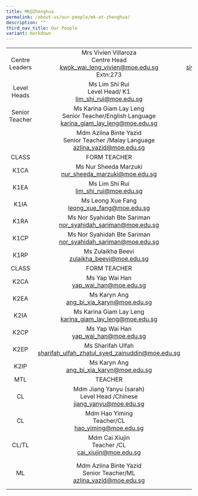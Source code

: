 ```yaml
---
title: MK@Zhenghua
permalink: /about-us/our-people/mk-at-zhenghua/
description: ""
third_nav_title: Our People
variant: markdown
---
```

|  |                                                      |                                                                       |
|:-----:|:-----------------------------------------------------------------:|:----------------------------------------------------------------------------------:|
| Centre Leaders | Mrs Vivien Villaroza <br> Centre Head <br>[kwok_wai_leng_vivien@moe.edu.sg](mailto:kwok_wai_leng_vivien@moe.edu.sgg)<br>  Extn:273    |         Mdm Sivaranani D/O Keresnasami <br>Deputy Centre Head <br>[sivaranjani_keresna_sami@moe.edu.sg](mailto:sivaranjani_keresna_sami@moe.edu.sg)<br> Extn:272       |
|  Level Heads | Ms Lim Shi Rui<br>Level Head/ K1<br>[lim_shi_rui@moe.edu.sg](mailto:lim_shi_rui@moe.edu.sg)<br>             | Mdm Jian Yanyu (sarah) <br>Level Head/K2<br>[jiang_yanyu@moe.edu.sg](mailto:jiang_yanyu@moe.edu.sg)<br>|
|  Senior Teacher |Ms Karina Giam Lay Leng <br>Senior Teacher/English Language <br>[karina_giam_lay_leng@moe.edu.sg](mailto:karina_giam_lay_leng@moe.edu.sg)<br> |Ms Nur Sheeda Marzuki <br>Senior Teacher/Child Development<br>[nur_sheeda_marzuki@moe.edu.sg](mailto:nur_sheeda_marzuki@moe.edu.sg)<br>         |
|   | Mdm Azlina Binte Yazid<br>Senior Teacher /Malay Language<br>[azlina_yazid@moe.edu.sg](mailto:azlina_yazid@moe.edu.sgg)<br>         |
| CLASS |  FORM TEACHER    |   CO-FORM TEACHER         |
|  K1CA| Ms Nur Sheeda Marzuki <br>[nur_sheeda_marzuki@moe.edu.sg](mailto:nur_sheeda_marzuki@moe.edu.sg)<br>            | Mdm Cai Xiujin <br>[cai_xiujin@moe.edu.sg](mailto:cai_xiujin@moe.edu.sg)<br>              |
|  K1EA | Ms Lim Shi Rui<br>[lim_shi_rui@moe.edu.sg](mailto:lim_shi_rui@moe.edu.sg)<br>            |Mdm Chen Yi<br>[chen_yi_b@moe.edu.sg](mailto:chen_yi_b@moe.edu.sg)<br>|  
|K1IA  | Ms Leong Xue Fang<br>[leong_xue_fang@moe.edu.sg](mailto:leong_xue_fang@moe.edu.sg])<br> |   Mdm Hao Yiming<br>[hao_yiming@moe.edu.sg](mailto:hao_yiming@moe.edu.sg)<br>  |
|  K1RA | Ms Nor Syahidah Bte Sariman<br>[nor_syahidah_sariman@moe.edu.sg](mailto:nor_syahidah_sariman@moe.edu.sg)<br> |Ms Zulaikha Beevi<br>[zulaikha_beevi@moe.edu.sg](mailto:zulaikha_beevi@moe.edu.sg)<br>     |
|  K1CP  | Ms Nor Syahidah Bte Sariman<br>[nor_syahidah_sariman@moe.edu.sg](mailto:nor_syahidah_sariman@moe.edu.sg)<br>             |Mdm Cai Xiujin<br>[cai_xiujin@moe.edu.sg](mailto:cai_xiujin@moe.edu.sg)<br>          |
|  K1RP |Ms Zulaikha Beevi<br>[zulaikha_beevi@moe.edu.sg](mailto:zulaikha_beevi@moe.edu.sg)<br>         |Mdm Chen Yi<br>[chen_yi_b@moe.edu.sg](mailto:chen_yi_b@moe.edu.sg)<br>    |
| CLASS |  FORM TEACHER    |   CO-FORM TEACHER         |
|  K2CA| Ms Yap Wai Han <br>[yap_wai_han@moe.edu.sg](mailto:yap_wai_han@moe.edu.sg)<br>            | Mdm Jiang Yanyu (Sarah) <br>[jiang_yanyu@moe.edu.sg](mailto:jiang_yanyu@moe.edu.sg)<br>              |
|  K2EA | Ms Karyn Ang<br>[ang_bi_xia_karyn@moe.edu.sg](mailto:ang_bi_xia_karyn@moe.edu.sg)<br>            |Mdm Jiang Jie<br>[jiang_jie@moe.edu.sg](mailto:jiang_jie@moe.edu.s)<br>|  
|K2IA  | Ms Karina Giam Lay Leng<br>[karina_giam_lay_leng@moe.edu.sg](mailto:karina_giam_lay_leng@moe.edu.sg])<br> |   Ms Darshini Alagaraja<br>[darshini_alagaraja@moe.edu.sg](mailto:darshini_alagaraja@moe.edu.sg)<br>  |
|  K2CP | Ms Yap Wai Han<br>[yap_wai_han@moe.edu.sg](mailto:yap_wai_han@moe.edu.sg)<br> |Mdm Jiang Yanyu (sarah)<br>[jiang_yanyu@moe.edu.sg](mailto:jiang_yanyu@moe.edu.sg)<br>     |
|  K2EP  | Ms Sharifah Ulfah<br>[sharifah_ulfah_zhatul_syed_zainuddin@moe.edu.sg](mailto:sharifah_ulfah_zhatul_syed_zainuddin@moe.edu.sg)<br>             |Mdm Jiang Jie<br>[jiang_jie@moe.edu.sg](mailto:jiang_jie@moe.edu.sg)<br>          |
|  K2IP |Ms Karyn Ang<br>[ang_bi_xia_karyn@moe.edu.sg](mailto:ang_bi_xia_karyn@moe.edu.sg)<br>         |Ms Darshini Alagaraja<br>[darshini_alagaraja@moe.edu.sg] |
| MTL |   TEACHER    |   TEACHER         |
|  CL| Mdm Jiang Yanyu (sarah) <br> Level Head /Chinese <br>[jiang_yanyu@moe.edu.sg](mailto:jiang_yanyu@moe.edu.sg)<br>            | Mdm Jiang Jie <br>Teacher/CL<br>[jiang_jie@moe.edu.sg](mailto:jiang_jie@moe.edu.sg)<br>              |
| CL | Mdm Hao Yiming<br>Teacher/CL <br>[hao_yiming@moe.edu.sg](mailto:hao_yiming@moe.edu.sg)<br>            |Mdm Chen Yi<br>Teacher/CL <br>[chen_yi_b@moe.edu.sg](mailto:chen_yi_b@moe.edu.sg)<br>|  
|CL/TL  | Mdm Cai Xiujin <br>Teacher /CL<br>[cai_xiujin@moe.edu.sg](mailto:cai_xiujin@moe.edu.sg)<br> |   Ms Darshini Alagaraja<br>Teacher/TL <br>[darshini_alagaraja@moe.edu.sg](mailto:darshini_alagaraja@moe.edu.sg)<br>  |
|  ML | Mdm Azlina Binte Yazid<br>Senior Teacher/ML<br>[azlina_yazid@moe.edu.sg](mailto:azlina_yazid@moe.edu.sg)<br> |Mdm Siti Nurul Ain Binte Abdul Rahman<br>Teacher/ML <br>[siti_nurul_ain_abd@moe.edu.sg](mailto:siti_nurul_ain_abd@moe.edu.sg)<br>     |(mailto:darshini_alagaraja@moe.edu.sg)<br>         |Extn: 526|